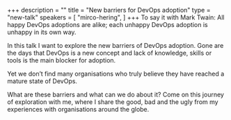 +++
description = ""
title = "New barriers for DevOps adoption"
type = "new-talk"
speakers = [
        "mirco-hering",
]
+++
To say it with Mark Twain: All happy DevOps adoptions are alike; each unhappy DevOps adoption is unhappy in its own way.

In this talk I want to explore the new barriers of DevOps adoption. Gone are the days that DevOps is a new concept and lack of knowledge, skills or tools is the main blocker for adoption.

Yet we don’t find many organisations who truly believe they have reached a mature state of DevOps.

What are these barriers and what can we do about it? Come on this journey of exploration with me, where I share the good, bad and the ugly from my experiences with organisations around the globe.